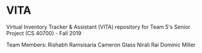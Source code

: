 # VITA

Virtual Inventory Tracker &amp; Assistant (VITA) repository for Team 5's Senior Project (CS 40700) - Fall 2019

Team Members:
Rishabh Ramsisaria
Cameron Glass
Nirali Rai
Dominic Miller

